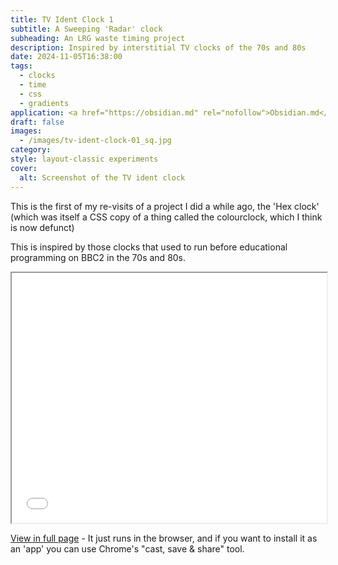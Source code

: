 ```yaml
---
title: TV Ident Clock 1
subtitle: A Sweeping 'Radar' clock
subheading: An LRG waste timing project
description: Inspired by interstitial TV clocks of the 70s and 80s
date: 2024-11-05T16:38:00
tags:
  - clocks
  - time
  - css
  - gradients
application: <a href="https://obsidian.md" rel="nofollow">Obsidian.md</a>
draft: false
images:
  - /images/tv-ident-clock-01_sq.jpg
category: 
style: layout-classic experiments
cover:
  alt: Screenshot of the TV ident clock
---
```



This is the first of my re-visits of a project I did a while ago, the 'Hex clock' (which was itself a CSS copy of a thing called the colourclock, which I  think is now defunct)

This is inspired by those clocks that used to run before educational programming on BBC2 in the 70s and 80s.

<iframe src="/clocks/tv-ident-01" width="100%
" height="400px"></iframe>

[View in full page](/clocks/tv-ident-01/) - It just runs in the browser, and if you want to install it as an 'app' you can use Chrome's "cast, save & share" tool. 


